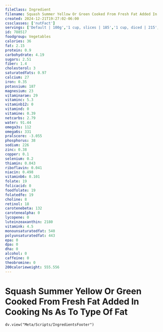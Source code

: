```yaml
---
fileClass: Ingredient
filename: Squash Summer Yellow Or Green Cooked From Fresh Fat Added In Cooking Ns As To Type Of Fat
created: 2024-12-21T19:27:02-06:00
cssclasses: ['nutFact']
servings: ['Default | 100g','1 cup, slices | 185','1 cup, diced | 215','1 cup, mashed | 245','1 cup, nfs | 185','1 small | 189','1 medium | 352','1 large | 529','1 slice | 8']
id: 788517
foodgroup: Vegetables
calories: 36
fat: 2.15
protein: 0.9
carbohydrate: 4.19
sugars: 2.51
fiber: 1.4
cholesterol: 3
saturatedfats: 0.97
calcium: 27
iron: 0.35
potassium: 187
magnesium: 23
vitaminarae: 29
vitaminc: 5.3
vitaminb12: 0
vitamind: 0
vitamine: 0.39
netcarbs: 2.79
water: 91.44
omega3s: 112
omega6s: 331
pralscore: -3.055
phosphorus: 38
sodium: 226
zinc: 0.38
copper: 0.1
selenium: 0.2
thiamin: 0.043
riboflavin: 0.041
niacin: 0.498
vitaminb6: 0.101
folate: 19
folicacid: 0
foodfolate: 19
folatedfe: 19
choline: 8
retinol: 18
carotenebeta: 132
carotenealpha: 0
lycopene: 0
luteinzeaxanthin: 2180
vitamink: 4.5
monounsaturatedfat: 540
polyunsaturatedfat: 443
epa: 0
dpa: 0
dha: 0
alcohol: 0
caffeine: 0
theobromine: 0
200calorieweight: 555.556
---
```


# Squash Summer Yellow Or Green Cooked From Fresh Fat Added In Cooking Ns As To Type Of Fat

```dataviewjs
dv.view("Meta/Scripts/IngredientsFooter")
```